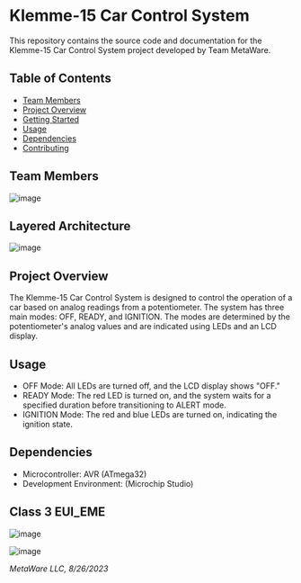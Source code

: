 # Klemme-15 Car Control System

This repository contains the source code and documentation for the Klemme-15 Car Control System project developed by Team MetaWare.

## Table of Contents

- [Team Members](#team-members)
- [Project Overview](#project-overview)
- [Getting Started](#getting-started)
- [Usage](#usage)
- [Dependencies](#dependencies)
- [Contributing](#contributing)

## Team Members

![image](https://github.com/mahmoudhelmyy/Klemme-15/assets/52659572/dba39d47-2499-4e88-9f42-3bcaa94839c4)

## Layered Architecture 

![image](https://github.com/mahmoudhelmyy/Klemme-15/assets/52659572/0b063048-3f61-4985-b00e-6d1217b0bcd4)

## Project Overview

The Klemme-15 Car Control System is designed to control the operation of a car based on analog readings from a potentiometer. The system has three main modes: OFF, READY, and IGNITION. The modes are determined by the potentiometer's analog values and are indicated using LEDs and an LCD display.

## Usage

- OFF Mode: All LEDs are turned off, and the LCD display shows "OFF."
- READY Mode: The red LED is turned on, and the system waits for a specified duration before transitioning to ALERT mode.
- IGNITION Mode: The red and blue LEDs are turned on, indicating the ignition state.

## Dependencies

- Microcontroller: AVR (ATmega32)
- Development Environment: (Microchip Studio)

## Class 3 EUI_EME

![image](https://github.com/mahmoudhelmyy/Klemme-15/assets/52659572/90bf5f3e-3c0e-4eae-93f3-3d2bfd4a9c96)

![image](https://github.com/mahmoudhelmyy/Klemme-15/assets/52659572/be5521e5-6aae-4d62-986b-82802e23b376)

*MetaWare LLC, 8/26/2023*
